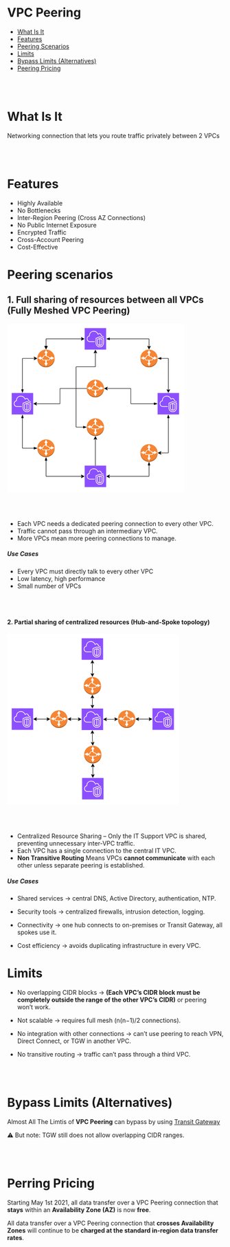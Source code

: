 # VPC Peering
* [What Is It](#what-is-it)
* [Features](#features)
* [Peering Scenarios](#peering-scenarios)
* [Limits](#Limits)
* [Bypass Limits (Alternatives)](#bypass-limits-alternatives)
* [Peering Pricing](#peering-pricing)

<br><br>

# What Is It

Networking connection that lets you route traffic privately between 2 VPCs

<br><br>

# Features
* Highly Available
* No Bottlenecks
* Inter-Region Peering (Cross AZ Connections)
* No Public Internet Exposure
* Encrypted Traffic
* Cross-Account Peering
* Cost-Effective

# Peering scenarios
## 1. Full sharing of resources between all VPCs (Fully Meshed VPC Peering)

<img src='../Assets/Simple-Peering-VPC-Full-Share.png' />

<br/><br/>

* Each VPC needs a dedicated peering connection to every other VPC.
* Traffic cannot pass through an intermediary VPC.
* More VPCs mean more peering connections to manage.

##### Use Cases
* Every VPC must directly talk to every other VPC
* Low latency, high performance
* Small number of VPCs

<br/><br/>

#### 2. Partial sharing of centralized resources (Hub-and-Spoke topology)

<img src='../Assets/Simple-Peering-VPC-Centrel-VPC.png' />

<br/><br/>

* Centralized Resource Sharing – Only the IT Support VPC is shared, preventing unnecessary inter-VPC traffic.
* Each VPC has a single connection to the central IT VPC.
* **Non Transitive Routing** Means VPCs **cannot communicate** with each other unless separate peering is established.

##### Use Cases
* Shared services → central DNS, Active Directory, authentication, NTP.

* Security tools → centralized firewalls, intrusion detection, logging.

* Connectivity → one hub connects to on-premises or Transit Gateway, all spokes use it.

* Cost efficiency → avoids duplicating infrastructure in every VPC.


# Limits
* No overlapping CIDR blocks → **(Each VPC’s CIDR block must be completely outside the range of the other VPC’s CIDR)** or peering won’t work.


* Not scalable → requires full mesh (n(n−1)/2 connections).

* No integration with other connections → can’t use peering to reach VPN, Direct Connect, or TGW in another VPC.

* No transitive routing → traffic can’t pass through a third VPC.

<br><br>

# Bypass Limits (Alternatives)
Almost All The Limtis of **VPC Peering** can bypass by using [Transit Gateway](./Transit-Gateway.md)

⚠️ But note: TGW still does not allow overlapping CIDR ranges.

<br><br>

# Perring Pricing
Starting May 1st 2021, all data transfer over a VPC Peering connection that **stays** within an **Availability Zone (AZ)** is now **free**.

All data transfer over a VPC Peering connection that **crosses Availability Zones** will continue to be **charged at the standard in-region data transfer rates**.